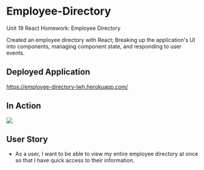 # Employee-Directory

Unit 19 React Homework: Employee Directory

Created an employee directory with React; Breaking up the application's UI into components, managing component state, and responding to user events.

## Deployed Application
https://employee-directory-lwh.herokuapp.com/

## In Action
![](https://media.giphy.com/media/hsDSEPTYs6Ggy4vmZj/giphy.gif)

## User Story

* As a user, I want to be able to view my entire employee directory at once so that I have quick access to their information.
